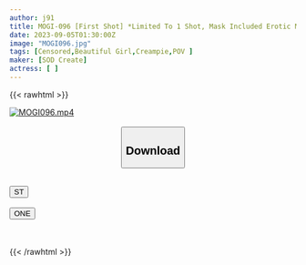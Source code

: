 ```yaml
---
author: j91
title: MOGI-096 [First Shot] *Limited To 1 Shot, Mask Included Erotic Manga A Local National University Student With E-Cup Breasts. The Quiet Girl Who Lives At Home Is A Sullen And Sensitive Girl Who Doesn’t Get Pushy. Exciting AV Shooting In My Hometown! It’s The First Time I’ve Ever Been Alive. Ritsu-Chan 20 Years Old
date: 2023-09-05T01:30:00Z
image: "MOGI096.jpg"
tags: [Censored,Beautiful Girl,Creampie,POV ]
maker: [SOD Create]
actress: [ ]
---
```



{{< rawhtml >}}

<div class="video" data-videoid="g03k2gdpvzcq0KJ">
    <a href="javascript:;">
        <img src="https://my.j91.asia/posts/MOGI096/MOGI096.jpg" width="WIDTH" height="HEIGHT" alt="MOGI096.mp4" loading="lazy">
    </a>
</div>

<script type="text/javascript" src="https://j91.asia/asset/on-demand-st.js"></script>

<br>
  <link rel="stylesheet" href="https://j91.asia/asset/bs5.css">
  
  <center>
  <button class="btn btn-primary" type="button" data-bs-toggle="collapse" data-bs-target=".multi-collapse" aria-expanded="false" aria-controls="multiCollapseExample1 multiCollapseExample2"><h2>Download</h2></button></center>
</p>
<div class="row">
  <div class="col">
    <div class="collapse multi-collapse" id="multiCollapseExample1">
      <div class="card card-body">
	      	      <br>
<div class="buttons">  
<a href="https://streamtape.to/v/g03k2gdpvzcq0KJ"><button class="btn-hover color-3"><i class="fa fa-download"></i> ST</button></a></div>
    </div>
  </div>
</div>
  <div class="col">
    <div class="collapse multi-collapse" id="multiCollapseExample2">
      <div class="card card-body">
	      <br>
<div class="buttons">
    <a href="https://oneupload.to/fwkr3o30o1h5"><button class="btn-hover color-9"><i class="fa fa-download"></i> ONE</button></a></div>
<br><br>
      </div>
    </div>
  </div>
</div>

{{< /rawhtml >}}